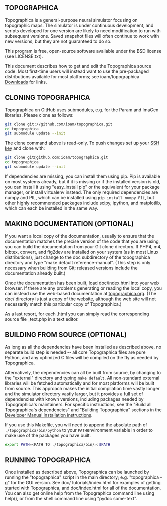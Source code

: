 ## TOPOGRAPHICA

Topographica is a general-purpose neural simulator focusing on topographic maps.  The simulator is under continuous development, and scripts developed for one version are likely to need modification to run with subsequent versions.  Saved snapshot files will often continue to work with new versions, but they are not guaranteed to do so.

This program is free, open-source software available under the BSD license (see LICENSE.txt).


This document describes how to get and edit the Topographica source code.  Most first-time users will instead want to use the pre-packaged distributions available for most platforms; see ioam/topographica [Downloads](http://github.com/ioam/topographica/downloads) for links.

## CLONING TOPOGRAPHICA

Topographica on GitHub uses submodules, e.g. for the Param and ImaGen libraries. Please clone as follows:

```bash
git clone git://github.com/ioam/topographica.git
cd topographica
git submodule update --init
```

The clone command above is read-only.  To push changes set up your [SSH key](https://help.github.com/articles/generating-ssh-keys) and clone with:

```bash
git clone git@github.com:ioam/topographica.git
cd topographica
git submodule update --init
```

If dependencies are missing, you can install them using pip.  Pip is available on most systems already, but if it is missing or if the installed version is old, you
can install it using "easy_install pip" or the equivalent for your package manager, or install virtualenv instead.  The only required dependencies are numpy and PIL, which can be installed using
```pip install numpy PIL```, but other highly recommended packages include scipy, ipython, and matplotlib, which can each be installed in the same way.


## MAKING DOCUMENTATION (OPTIONAL)

If you want a local copy of the documentation, usually to ensure that the documentation matches the precise version of the code that you are using, you can build the documentation from your Git clone directory. If PHP4, m4, bibtex, convert, and fig2dev are installed on your system (as in most Linux distributions), just change to the doc subdirectory of the topographica directory and type "make default reference-manual". (This step is only necessary when building from Git; released versions include the documentation already built.)

Once the documentation has been built, load doc/index.html into your web browser.  If there are any problems generating or reading the local copy, you can instead use the web-based documentation at [topographica.org](http://topographica.org).  (The doc/ directory is just a copy of the website, although the web site will not necessarily match this particular copy of Topographica.)

As a last resort, for each <file>.html you can simply read the corresponding source file <file>_text.php in a text editor.

## BUILDING FROM SOURCE (OPTIONAL)

As long as all the dependencies have been installed as described above, no separate build step is needed -- all core Topographica files are pure Python, and any optimized C files will be compiled on the fly as needed by Topographica.

Alternatively, the dependencies can all be built from source, by changing to the "external" directory and typing ```make default```.  All non-standard external libraries will be fetched automatically and for most platforms will be built from source.  This approach makes the initial compilation time vastly longer and the simulator directory vastly larger, but it provides a full set of dependencies with known versions, including packages needed by Topographica's maintainers.  For specific instructions, see the "Build all Topographica's dependencies" and "Building Topographica" sections in the [Developer Manual installation instructions](http://topographica.org/Developer_Manual/installation.html).

If you use this Makefile, you will need to append the absolute path of ```./topographica/bin/python``` to your ```PATH```environment variable in order to make use of the packages you have built. 

```bash
export PATH=<PATH TO ./topographica/bin/>:$PATH
```

## RUNNING TOPOGRAPHICA

Once installed as described above, Topographica can be launched by running the "topographica" script in the main directory; e.g. "topographica -g" for the GUI version.  See doc/Tutorials/index.html for examples of getting started with Topographica, and doc/index.html for all of the documentation.  You can also get online help from the Topographica command line using help(), or from the shell command line using "pydoc some-text".

